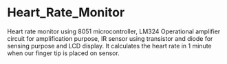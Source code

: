 # Heart_Rate_Monitor
Heart rate monitor using 8051 microcontroller, LM324 Operational amplifier circuit for amplification purpose, IR sensor using transistor and diode for sensing purpose and LCD display. It calculates the heart rate in 1 minute when our finger tip is placed on sensor.
